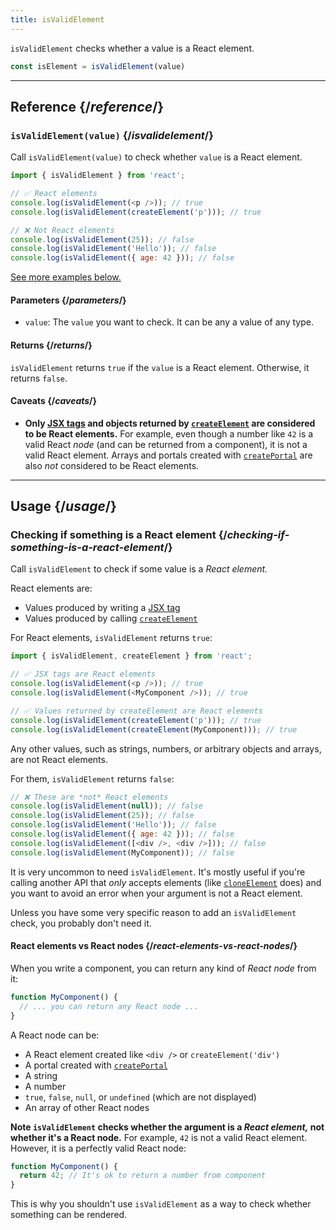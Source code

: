 ```yaml
---
title: isValidElement
---
```


<Intro>

`isValidElement` checks whether a value is a React element.

```js
const isElement = isValidElement(value)
```

</Intro>

<InlineToc />

---

## Reference {/*reference*/}

### `isValidElement(value)` {/*isvalidelement*/}

Call `isValidElement(value)` to check whether `value` is a React element.

```js
import { isValidElement } from 'react';

// ✅ React elements
console.log(isValidElement(<p />)); // true
console.log(isValidElement(createElement('p'))); // true

// ❌ Not React elements
console.log(isValidElement(25)); // false
console.log(isValidElement('Hello')); // false
console.log(isValidElement({ age: 42 })); // false
```

[See more examples below.](#usage)

#### Parameters {/*parameters*/}

* `value`: The `value` you want to check. It can be any a value of any type.

#### Returns {/*returns*/}

`isValidElement` returns `true` if the `value` is a React element. Otherwise, it returns `false`.

#### Caveats {/*caveats*/}

* **Only [JSX tags](/learn/writing-markup-with-jsx) and objects returned by [`createElement`](/reference/react/createElement) are considered to be React elements.** For example, even though a number like `42` is a valid React *node* (and can be returned from a component), it is not a valid React element. Arrays and portals created with [`createPortal`](/reference/react-dom/createPortal) are also *not* considered to be React elements.

---

## Usage {/*usage*/}

### Checking if something is a React element {/*checking-if-something-is-a-react-element*/}

Call `isValidElement` to check if some value is a *React element.*

React elements are:

- Values produced by writing a [JSX tag](/learn/writing-markup-with-jsx)
- Values produced by calling [`createElement`](/reference/react/createElement)

For React elements, `isValidElement` returns `true`:

```js
import { isValidElement, createElement } from 'react';

// ✅ JSX tags are React elements
console.log(isValidElement(<p />)); // true
console.log(isValidElement(<MyComponent />)); // true

// ✅ Values returned by createElement are React elements
console.log(isValidElement(createElement('p'))); // true
console.log(isValidElement(createElement(MyComponent))); // true
```

Any other values, such as strings, numbers, or arbitrary objects and arrays, are not React elements.

For them, `isValidElement` returns `false`:

```js
// ❌ These are *not* React elements
console.log(isValidElement(null)); // false
console.log(isValidElement(25)); // false
console.log(isValidElement('Hello')); // false
console.log(isValidElement({ age: 42 })); // false
console.log(isValidElement([<div />, <div />])); // false
console.log(isValidElement(MyComponent)); // false
```

It is very uncommon to need `isValidElement`. It's mostly useful if you're calling another API that *only* accepts elements (like [`cloneElement`](/reference/react/cloneElement) does) and you want to avoid an error when your argument is not a React element.

Unless you have some very specific reason to add an `isValidElement` check, you probably don't need it.

<DeepDive>

#### React elements vs React nodes {/*react-elements-vs-react-nodes*/}

When you write a component, you can return any kind of *React node* from it:

```js
function MyComponent() {
  // ... you can return any React node ...
}
```

A React node can be:

- A React element created like `<div />` or `createElement('div')`
- A portal created with [`createPortal`](/reference/react-dom/createPortal)
- A string
- A number
- `true`, `false`, `null`, or `undefined` (which are not displayed)
- An array of other React nodes

**Note `isValidElement` checks whether the argument is a *React element,* not whether it's a React node.** For example, `42` is not a valid React element. However, it is a perfectly valid React node:

```js
function MyComponent() {
  return 42; // It's ok to return a number from component
}
```

This is why you shouldn't use `isValidElement` as a way to check whether something can be rendered.

</DeepDive>
